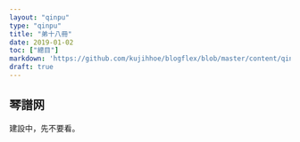 ```yaml
---
layout: "qinpu"
type: "qinpu"
title: "弟十八冊"
date: 2019-01-02
toc: ["總目"]
markdown: 'https://github.com/kujihhoe/blogflex/blob/master/content/qinpu/00table/18.md'
draft: true
---
```


## 琴譜网

建設中，先不要看。
